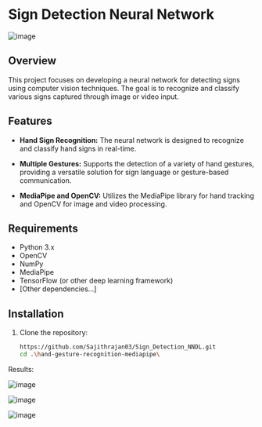 # Sign Detection Neural Network

![image](https://github.com/Sajithrajan03/Sign_Detection_NNDL/assets/93327106/bbaf503c-5e18-40ca-8131-df9b1e130554)


## Overview

This project focuses on developing a neural network for detecting signs using computer vision techniques. The goal is to recognize and classify various signs captured through image or video input.

## Features

- **Hand Sign Recognition:** The neural network is designed to recognize and classify hand signs in real-time.
  
- **Multiple Gestures:** Supports the detection of a variety of hand gestures, providing a versatile solution for sign language or gesture-based communication.

- **MediaPipe and OpenCV:** Utilizes the MediaPipe library for hand tracking and OpenCV for image and video processing.

## Requirements

- Python 3.x
- OpenCV
- NumPy
- MediaPipe
- TensorFlow (or other deep learning framework)
- [Other dependencies...]

## Installation

1. Clone the repository:
   ```bash
   https://github.com/Sajithrajan03/Sign_Detection_NNDL.git
   cd .\hand-gesture-recognition-mediapipe\


Results:

![image](https://github.com/user-attachments/assets/b11df29b-f9ba-4820-9b7e-171567ba740a)

![image](https://github.com/user-attachments/assets/68641a7b-e60b-4a1f-b901-059375011219)

![image](https://github.com/user-attachments/assets/fab0c292-ef61-4485-a850-96049f599660)


